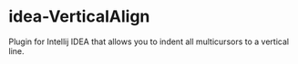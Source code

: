 # idea-VerticalAlign
Plugin for Intellij IDEA that allows you to indent all multicursors to a vertical line.
